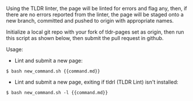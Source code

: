 Using the TLDR linter, the page will be linted for errors and flag any, then, if there are no errors reported from the linter, the page will be staged onto a new branch, committed and pushed to origin with appropriate names.

Initialize a local git repo with your fork of tldr-pages set as origin,
then run this script as shown below, then submit the pull request in github.

Usage:

- Lint and submit a new page:

`$ bash new_command.sh {{command.md}}`

- Lint and submit a new page, exiting if tldrl (TLDR Lint) isn't installed:

`$ bash new_command.sh -l {{command.md}}`

